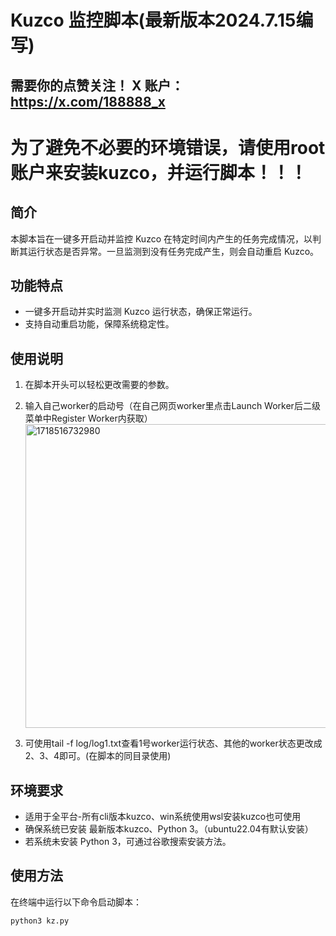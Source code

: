 # Kuzco 监控脚本(最新版本2024.7.15编写)

## 需要你的点赞关注！ X 账户：https://x.com/188888_x

# 为了避免不必要的环境错误，请使用root账户来安装kuzco，并运行脚本！！！

## 简介

本脚本旨在一键多开启动并监控 Kuzco 在特定时间内产生的任务完成情况，以判断其运行状态是否异常。一旦监测到没有任务完成产生，则会自动重启 Kuzco。

## 功能特点

- 一键多开启动并实时监测 Kuzco 运行状态，确保正常运行。
- 支持自动重启功能，保障系统稳定性。

## 使用说明

1. 在脚本开头可以轻松更改需要的参数。
2. 输入自己worker的启动号（在自己网页worker里点击Launch Worker后二级菜单中Register Worker内获取）
   <img width="486" alt="1718516732980" src="https://github.com/doge-8/kuzco-monitor/assets/84656053/23dd6593-41ab-400b-bab9-9c487a688ec2">


6. 可使用tail -f log/log1.txt查看1号worker运行状态、其他的worker状态更改成2、3、4即可。(在脚本的同目录使用)

## 环境要求

- 适用于全平台-所有cli版本kuzco、win系统使用wsl安装kuzco也可使用
- 确保系统已安装 最新版本kuzco、Python 3。（ubuntu22.04有默认安装）
- 若系统未安装 Python 3，可通过谷歌搜索安装方法。

## 使用方法

在终端中运行以下命令启动脚本：

```
python3 kz.py
```
